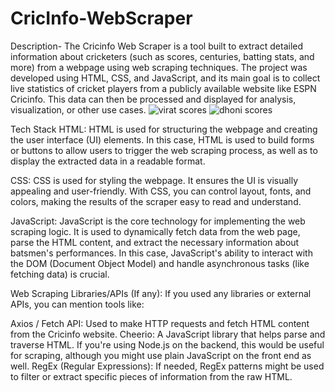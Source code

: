 
# CricInfo-WebScraper
Description- The Cricinfo Web Scraper is a tool built to extract detailed information about cricketers (such as scores, centuries, batting stats, and more) from a webpage using web scraping techniques. The project was developed using HTML, CSS, and JavaScript, and its main goal is to collect live statistics of cricket players from a publicly available website like ESPN Cricinfo. This data can then be processed and displayed for analysis, visualization, or other use cases.
![virat scores](https://github.com/user-attachments/assets/d295b203-1ee0-4158-8c7d-a6ba3f07a8fe)
![dhoni scores](https://github.com/user-attachments/assets/44584bfd-b455-4bd2-8cda-71300ab0a7cf)



Tech Stack HTML: HTML is used for structuring the webpage and creating the user interface (UI) elements. In this case, HTML is used to build forms or buttons to allow users to trigger the web scraping process, as well as to display the extracted data in a readable format.

CSS: CSS is used for styling the webpage. It ensures the UI is visually appealing and user-friendly. With CSS, you can control layout, fonts, and colors, making the results of the scraper easy to read and understand.

JavaScript: JavaScript is the core technology for implementing the web scraping logic. It is used to dynamically fetch data from the web page, parse the HTML content, and extract the necessary information about batsmen's performances. In this case, JavaScript's ability to interact with the DOM (Document Object Model) and handle asynchronous tasks (like fetching data) is crucial.

Web Scraping Libraries/APIs (If any): If you used any libraries or external APIs, you can mention tools like:

Axios / Fetch API: Used to make HTTP requests and fetch HTML content from the Cricinfo website. Cheerio: A JavaScript library that helps parse and traverse HTML. If you're using Node.js on the backend, this would be useful for scraping, although you might use plain JavaScript on the front end as well. RegEx (Regular Expressions): If needed, RegEx patterns might be used to filter or extract specific pieces of information from the raw HTML.
